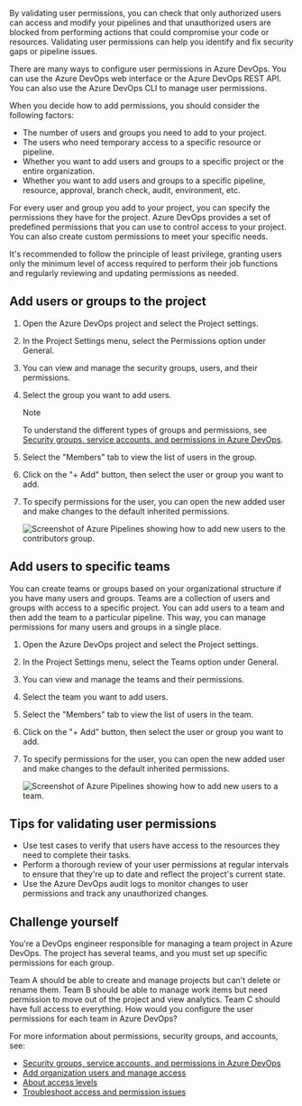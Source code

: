 By validating user permissions, you can check that only authorized users can access and modify your pipelines and that unauthorized users are blocked from performing actions that could compromise your code or resources. Validating user permissions can help you identify and fix security gaps or pipeline issues.

There are many ways to configure user permissions in Azure DevOps. You can use the Azure DevOps web interface or the Azure DevOps REST API. You can also use the Azure DevOps CLI to manage user permissions.

When you decide how to add permissions, you should consider the following factors:

- The number of users and groups you need to add to your project.
- The users who need temporary access to a specific resource or pipeline.
- Whether you want to add users and groups to a specific project or the entire organization.
- Whether you want to add users and groups to a specific pipeline, resource, approval, branch check, audit, environment, etc.

For every user and group you add to your project, you can specify the permissions they have for the project. Azure DevOps provides a set of predefined permissions that you can use to control access to your project. You can also create custom permissions to meet your specific needs.

It's recommended to follow the principle of least privilege, granting users only the minimum level of access required to perform their job functions and regularly reviewing and updating permissions as needed.

## Add users or groups to the project

1. Open the Azure DevOps project and select the Project settings.
2. In the Project Settings menu, select the Permissions option under General.
3. You can view and manage the security groups, users, and their permissions.
4. Select the group you want to add users.

    >[!NOTE]
    > To understand the different types of groups and permissions, see [Security groups, service accounts, and permissions in Azure DevOps](/azure/devops/organizations/security/permissions/).

5. Select the "Members" tab to view the list of users in the group.
6. Click on the "+ Add" button, then select the user or group you want to add.
7. To specify permissions for the user, you can open the new added user and make changes to the default inherited permissions.

    ![Screenshot of Azure Pipelines showing how to add new users to the contributors group.](../media/add-project-user-contributors.png)

## Add users to specific teams

You can create teams or groups based on your organizational structure if you have many users and groups. Teams are a collection of users and groups with access to a specific project. You can add users to a team and then add the team to a particular pipeline. This way, you can manage permissions for many users and groups in a single place.

1. Open the Azure DevOps project and select the Project settings.
2. In the Project Settings menu, select the Teams option under General.
3. You can view and manage the teams and their permissions.
4. Select the team you want to add users.
5. Select the "Members" tab to view the list of users in the team.
6. Click on the "+ Add" button, then select the user or group you want to add.
7. To specify permissions for the user, you can open the new added user and make changes to the default inherited permissions.

    ![Screenshot of Azure Pipelines showing how to add new users to a team.](../media/add-project-user-teams.png)

## Tips for validating user permissions

- Use test cases to verify that users have access to the resources they need to complete their tasks.
- Perform a thorough review of your user permissions at regular intervals to ensure that they're up to date and reflect the project's current state.
- Use the Azure DevOps audit logs to monitor changes to user permissions and track any unauthorized changes.

## Challenge yourself

You're a DevOps engineer responsible for managing a team project in Azure DevOps. The project has several teams, and you must set up specific permissions for each group.

Team A should be able to create and manage projects but can't delete or rename them. Team B should be able to manage work items but need permission to move out of the project and view analytics. Team C should have full access to everything. How would you configure the user permissions for each team in Azure DevOps?

For more information about permissions, security groups, and accounts, see:

- [Security groups, service accounts, and permissions in Azure DevOps](/azure/devops/organizations/security/permissions/)
- [Add organization users and manage access](/azure/devops/organizations/accounts/add-organization-users)
- [About access levels](/azure/devops/organizations/security/access-levels)
- [Troubleshoot access and permission issues](/azure/devops/organizations/security/troubleshoot-permissions)
